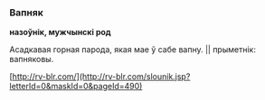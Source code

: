 ### Вапняк
**назоўнік, мужчынскі род**

Асадкавая горная парода, якая мае ў сабе вапну. || прыметнік: вапняковы.

<a rel="author">[http://rv-blr.com/](http://rv-blr.com/slounik.jsp?letterId=0&maskId=0&pageId=490)</a>
